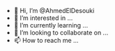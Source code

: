 - 👋 Hi, I’m @AhmedElDesouki
- 👀 I’m interested in ...
- 🌱 I’m currently learning ...
- 💞️ I’m looking to collaborate on ...
- 📫 How to reach me ...

<!---
AhmedElDesouki/AhmedElDesouki is a ✨ special ✨ repository because its `README.md` (this file) appears on your GitHub profile.
You can click the Preview link to take a look at your changes.
--->
